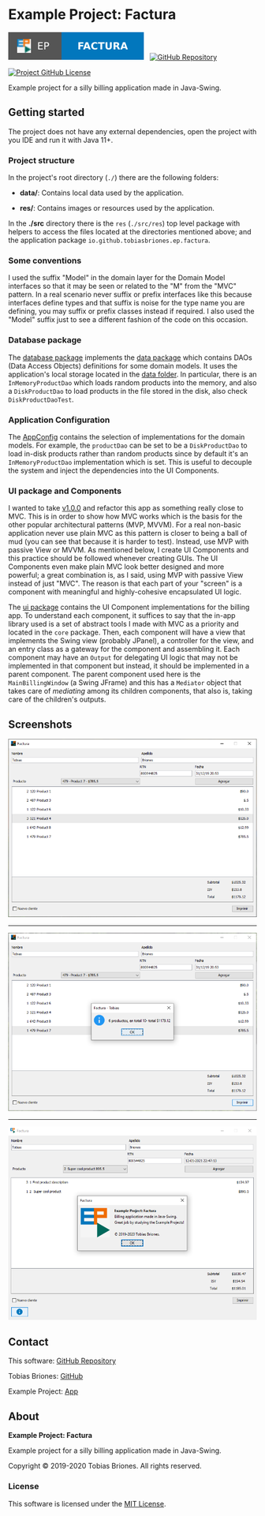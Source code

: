 # Example Project: Factura

[![EP](https://raw.githubusercontent.com/TobiasBriones/images/main/example-projects/example.programming.java.factura/ep-factura-badge.svg)](https://tobiasbriones.github.io/example-project/ep/factura)
&nbsp;
[![GitHub Repository](https://raw.githubusercontent.com/TobiasBriones/general-images/main/example-projects/badges/ep-gh-repo-badge.svg)](https://github.com/TobiasBriones/example.programming.java.factura)

[![Project GitHub License](https://img.shields.io/github/license/TobiasBriones/example.programming.java.factura.svg?style=flat-square)](https://github.com/TobiasBriones/example.programming.java.factura/blob/main/LICENSE)

Example project for a silly billing application made in Java-Swing.

## Getting started

The project does not have any external dependencies, open the project with you IDE and run it with Java 11+.

### Project structure

In the project's root directory (`./`) there are the following folders:

- **data/**: Contains local data used by the application.

- **res/**: Contains images or resources used by the application.

In the **./src** directory there is the `res` (`./src/res`) top level package with helpers to access the files located
at the directories mentioned above; and the application package `io.github.tobiasbriones.ep.factura`.

### Some conventions

I used the suffix "Model" in the domain layer for the Domain Model interfaces so that it may be seen or related to the
"M" from the "MVC" pattern. In a real scenario never suffix or prefix interfaces like this because interfaces define
types and that suffix is noise for the type name you are defining, you may suffix or prefix classes instead if required.
I also used the "Model" suffix just to see a different fashion of the code on this occasion.

### Database package

The [database package](./src/io/github/tobiasbriones/ep/factura/database) implements
the [data package](./src/io/github/tobiasbriones/ep/factura/data) which contains DAOs (Data Access Objects)
definitions for some domain models. It uses the application's local storage located in the [data folder](./data). In
particular, there is an `InMemoryProductDao` which loads random products into the memory, and also a
`DiskProductDao` to load products in the file stored in the disk, also check `DiskProductDaoTest`.

### Application Configuration

The [AppConfig](./src/io/github/tobiasbriones/ep/factura/AppConfig.java) contains the selection of implementations for
the domain models. For example, the `productDao` can be set to be a `DiskProductDao` to load in-disk products rather
than random products since by default it's an `InMemoryProductDao` implementation which is set. This is useful to
decouple the system and inject the dependencies into the UI Components.

### UI package and Components

I wanted to take [v1.0.0](https://github.com/TobiasBriones/example.programming.java.factura/releases/tag/v1.0.0) and
refactor this app as something really close to MVC. This is in order to show how MVC works which is the basis for the
other popular architectural patterns (MVP, MVVM). For a real non-basic application never use plain MVC as this pattern
is closer to being a ball of mud (you can see that because it is harder to test). Instead, use MVP with passive View or
MVVM. As mentioned below, I create UI Components and this practice should be followed whenever creating GUIs. The UI
Components even make plain MVC look better designed and more powerful; a great combination is, as I said, using MVP with
passive View instead of just "MVC". The reason is that each part of your "screen" is a component with meaningful and
highly-cohesive encapsulated UI logic.

The [ui package](./src/io/github/tobiasbriones/ep/factura/ui) contains the UI Component implementations for the billing
app. To understand each component, it suffices to say that the in-app library used is a set of abstract tools I made
with MVC as a priority and located in the `core` package. Then, each component will have a view that implements the
Swing view (probably JPanel), a controller for the view, and an entry class as a gateway for the component and
assembling it. Each component may have an `Output` for delegating UI logic that may not be implemented in that component
but instead, it should be implemented in a parent component. The parent component used here is the
`MainBillingWindow` (a Swing JFrame) and this has a `Mediator` object that takes care of *mediating* among its children
components, that also is, taking care of the children's outputs.

## Screenshots

[![Screenshot 1](https://raw.githubusercontent.com/TobiasBriones/images/main/example-projects/example.programming.java.factura/screenshot-1.png)](https://github.com/TobiasBriones/images/tree/main/example-projects)

---

[![Screenshot 2](https://raw.githubusercontent.com/TobiasBriones/images/main/example-projects/example.programming.java.factura/screenshot-2.png)](https://github.com/TobiasBriones/images/tree/main/example-projects)

---

[![Screenshot 3](https://raw.githubusercontent.com/TobiasBriones/images/main/example-projects/example.programming.java.factura/screenshot-3.png)](https://github.com/TobiasBriones/images/tree/main/example-projects)

## Contact

This software: [GitHub Repository](https://github.com/TobiasBriones/example.programming.java.factura)

Tobias Briones: [GitHub](https://github.com/TobiasBriones)

Example Project: [App](https://tobiasbriones.github.io/example-project)

## About

**Example Project: Factura**

Example project for a silly billing application made in Java-Swing.

Copyright © 2019-2020 Tobias Briones. All rights reserved.

### License

This software is licensed under the [MIT License](./LICENSE).
